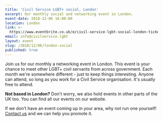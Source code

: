 ```yaml
---
title: 'Civil Service LGBT+ social, London'
excerpt: Our monthly social and networking event in London.
event-date: 2018-12-06 18:00:00
location: London
link: >-
  https://www.eventbrite.co.uk/e/civil-service-lgbt-social-london-tickets-39611894242
email: info@civilservice.lgbt
layout: event
slug: /2018/12/06/london-social
published: true
---
```

Join us for our monthly a networking event in London. This event is your chance to meet other LGBT+ civil servants from across government. Each month we're somewhere different - just to keep things interesting. Anyone can attend, so long as you work for a Civil Service organisation. It's usually free to attend.

**Not based in London?** Don't worry, we also hold events in other parts of the UK too. You can find all our events on our website.

If we don't have an event coming up in your area, why not run one yourself! [Contact us](/about/contact-us/) and we can help you promote it.